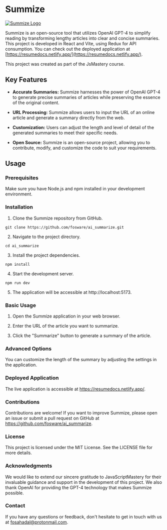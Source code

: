 # Summize

[![Summize Logo](https://resumedocs.netlify.app/assets/logo-2237a116.svg)](https://resumedocs.netlify.app/)

Summize is an open-source tool that utilizes OpenAI GPT-4 to simplify reading by transforming lengthy articles into clear and concise summaries. This project is developed in React and Vite, using Redux for API consumption. You can check out the deployed application at [https://resumedocs.netlify.app/](https://resumedocs.netlify.app/).

This project was created as part of the JsMastery course.

## Key Features

- **Accurate Summaries:** Summize harnesses the power of OpenAI GPT-4 to generate precise summaries of articles while preserving the essence of the original content.

- **URL Processing:** Summize allows users to input the URL of an online article and generate a summary directly from the web.

- **Customization:** Users can adjust the length and level of detail of the generated summaries to meet their specific needs.

- **Open Source:** Summize is an open-source project, allowing you to contribute, modify, and customize the code to suit your requirements.

## Usage

### Prerequisites

Make sure you have Node.js and npm installed in your development environment.

### Installation

1. Clone the Summize repository from GitHub.

```
git clone https://github.com/fosware/ai_summarize.git
```

2. Navigate to the project directory.
```
cd ai_summarize
```

3. Install the project dependencies.
```
npm install
```

4. Start the development server.
```
npm run dev
```
5. The application will be accessible at http://localhost:5173.

### Basic Usage
1. Open the Summize application in your web browser.

2. Enter the URL of the article you want to summarize.

3. Click the "Summarize" button to generate a summary of the article.

### Advanced Options
You can customize the length of the summary by adjusting the settings in the application.

### Deployed Application
The live application is accessible at https://resumedocs.netlify.app/.

### Contributions
Contributions are welcome! If you want to improve Summize, please open an issue or submit a pull request on GitHub at https://github.com/fosware/ai_summarize.

### License
This project is licensed under the MIT License. See the LICENSE file for more details.

### Acknowledgments
We would like to extend our sincere gratitude to JavaScriptMastery for their invaluable guidance and support in the development of this project. We also thank OpenAI for providing the GPT-4 technology that makes Summize possible.


### Contact
If you have any questions or feedback, don't hesitate to get in touch with us at fosahadal@protonmail.com.
